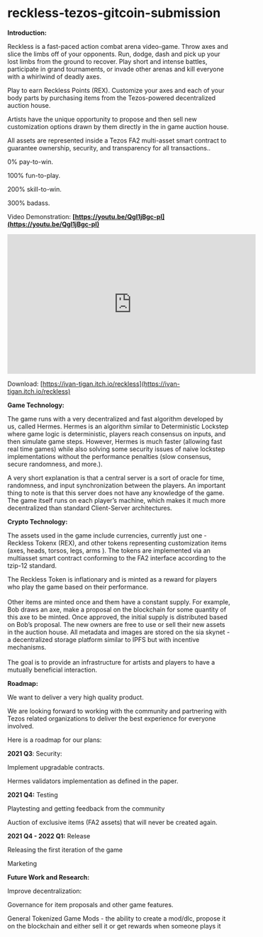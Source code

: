 # reckless-tezos-gitcoin-submission
<!-----
NEW: Check the "Suppress top comment" option to remove this info from the output.

Conversion time: 0.315 seconds.


Using this Markdown file:

1. Paste this output into your source file.
2. See the notes and action items below regarding this conversion run.
3. Check the rendered output (headings, lists, code blocks, tables) for proper
   formatting and use a linkchecker before you publish this page.

Conversion notes:

* Docs to Markdown version 1.0β30
* Sat Aug 21 2021 11:47:47 GMT-0700 (PDT)
* Source doc: Reckless x Tezos
----->


**Introduction:**

Reckless is a fast-paced action combat arena video-game. Throw axes and slice the limbs off of your opponents. Run, dodge, dash and pick up your lost limbs from the ground to recover. Play short and intense battles, participate in grand tournaments, or invade other arenas and kill everyone with a whirlwind of deadly axes.

Play to earn Reckless Points (REX). Customize your axes and each of your body parts by purchasing items from the Tezos-powered decentralized auction house.

Artists have the unique opportunity to propose and then sell new customization options drawn by them directly in the in game auction house.

All assets are represented inside a Tezos FA2 multi-asset smart contract to guarantee ownership, security, and transparency for all transactions..

0% pay-to-win.

100% fun-to-play.

200% skill-to-win.

300% badass.

Video Demonstration: **[https://youtu.be/QgI1jBgc-pI](https://youtu.be/QgI1jBgc-pI)**
<iframe width="560" height="315" src="https://www.youtube.com/embed/QgI1jBgc-pI" title="YouTube video player" frameborder="0" allow="accelerometer; autoplay; clipboard-write; encrypted-media; gyroscope; picture-in-picture" allowfullscreen></iframe>

Download: [https://ivan-tigan.itch.io/reckless](https://ivan-tigan.itch.io/reckless)

**Game Technology:**

The game runs with a very decentralized and fast algorithm developed by us, called Hermes. Hermes is an algorithm similar to Deterministic Lockstep where game logic is deterministic, players reach consensus on inputs, and then simulate game steps. However, Hermes is much faster (allowing fast real time games) while also solving some security issues of naive lockstep implementations without the performance penalties (slow consensus, secure randomness, and more.).

A very short explanation is that a central server is a sort of oracle for time, randomness, and input synchronization between the players. An important thing to note is that this server does not have any knowledge of the game. The game itself runs on each player’s machine, which makes it much more decentralized than standard Client-Server architectures.

**Crypto Technology:**

The assets used in the game include currencies, currently just one - Reckless Tokenx (REX), and other tokens representing customization items (axes, heads, torsos, legs, arms ). The tokens are implemented via an multiasset smart contract conforming to the FA2 interface according to the tzip-12 standard.

The Reckless Token is inflationary and is minted as a reward for players who play the game based on their performance. \
 \
Other items are minted once and them have a constant supply. For example, Bob draws an axe, make a proposal on the blockchain for some quantity of this axe to be minted. Once approved, the initial supply is distributed based on Bob’s proposal. The new owners are free to use or sell their new assets in the auction house. All metadata and images are stored on the sia skynet - a decentralized storage platform similar to IPFS but with incentive mechanisms. \
 \
The goal is to provide an infrastructure for artists and players to have a mutually beneficial interaction.

**Roadmap:**

We want to deliver a very high quality product.

We are looking forward to working with the community and partnering with Tezos related organizations to deliver the best experience for everyone involved.

Here is a roadmap for our plans:

**2021 Q3**: Security:

Implement upgradable contracts.

Hermes validators implementation as defined in the paper.

**2021 Q4:** Testing

Playtesting and getting feedback from the community

Auction of exclusive items (FA2 assets) that will never be created again.

**2021 Q4 - 2022 Q1:** Release

Releasing the first iteration of the game

Marketing

**Future Work and Research:**

Improve decentralization:

Governance for item proposals and other game features.

General Tokenized Game Mods - the ability to create a mod/dlc, propose it on the blockchain and either sell it or get rewards when someone plays it

